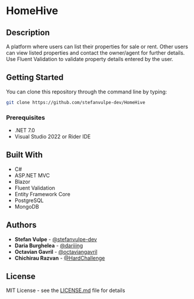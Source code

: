 # HomeHive
## Description
A platform where users can list their properties for sale or rent. Other users can view listed properties and contact the owner/agent for further details. Use Fluent Validation to validate property details entered by the user. 

## Getting Started
You can clone this repository through the command line by typing:

```bash
git clone https://github.com/stefanvulpe-dev/HomeHive
```

### Prerequisites
- .NET 7.0
- Visual Studio 2022 or Rider IDE

## Built With
- C#
- ASP.NET MVC
- Blazor
- Fluent Validation
- Entity Framework Core
- PostgreSQL
- MongoDB

## Authors

- **Stefan Vulpe** - [@stefanvulpe-dev](https://github.com/stefanvulpe-dev)
- **Daria Burghelea** - [@dariiing](https://github.com/dariiing)
- **Octavian Gavril** - [@octaviangavril](https://github.com/octaviangavril)
- **Chichirau Razvan** - [@HardChallenge](https://github.com/HardChallenge)

## License

MIT License - see the [LICENSE.md](LICENSE.md) file for details